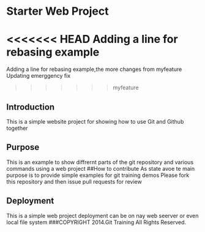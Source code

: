 # Starter Web Project
<<<<<<< HEAD
Adding a line for rebasing example
=======
Adding a line for rebasing example,the more changes from myfeature
Updating emerggency fix
>>>>>>> myfeature
## Introduction
This is a simple  website project for showing how to use Git and Github together
## Purpose
This is an example to show diffrernt parts of the git repository and various commands using a web project
##How to contribute
As state avoe te main purpose is to provide simple examples for git training demos
Please fork this repository and then issue pull requests for review
## Deployment
This is a simple web project deployment can be on nay web seerver or even local file system
###COPYRIGHT
2014.Git Training All Rights Reserved.

